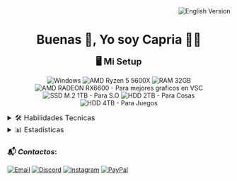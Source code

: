 <div align="end"><a href="README.en.md" style="text-decoration:none;"><img src="https://img.shields.io/badge/English_Version-009?style=for-the-badge&logo=googletranslate&logoColor=2af1f1" alt="English Version"></a></div>

<h1 align='center'>Buenas 👋, Yo soy Capria 👨‍💻</h1>

<div align='center'>
<span style='font-size:15pt;font-weight:bold;'>🖥️ Mi Setup</span>

![Windows](https://img.shields.io/badge/Windows-0078D6?style=for-the-badge&logo=windows&logoColor=white)
![AMD Ryzen 5 5600X](https://img.shields.io/badge/AMD-Ryzen_5_5600X-ededed?style=for-the-badge&logo=amd&logoColor=white&labelColor=ED1C24)
![RAM 32GB](https://img.shields.io/badge/RAM-32GB-ededed?style=for-the-badge&logo=kingstontechnology&logoColor=white&labelColor=000)
![AMD RADEON RX6600 - Para mejores graficos en VSC](https://img.shields.io/badge/RADEON-MSI_Mecha_2x_RX6600-ededed?style=for-the-badge&logo=msi&logoColor=white&labelColor=ED1C24)
![SSD M.2 1TB - Para S.O](https://img.shields.io/badge/SSD_M.2-1TB-ededed?style=for-the-badge&logo=kingstontechnology&logoColor=white&labelColor=000)
![HDD 2TB - Para Cosas](https://img.shields.io/badge/HDD-2TB-ededed?style=for-the-badge&logo=seagate&logoColor=white&labelColor=6EBE49)
![HDD 4TB - Para Juegos](https://img.shields.io/badge/HDD-4TB-ededed?style=for-the-badge&logo=seagate&logoColor=white&labelColor=6EBE49)
</div>

<details>
    <summary style="font-size:12pt;">🛠️ Habilidades Tecnicas</summary>

<h3><span style="font-style: italic;">Lenguajes y Tecnologías</span>:</h3>

***Lenguajes de marcado*:**
![HTML5](https://img.shields.io/badge/HTML5-E34F26?style=for-the-badge&logo=html5&logoColor=white)
![CSS3](https://img.shields.io/badge/CSS3-1572B6?style=for-the-badge&logo=css3&logoColor=white)
![SASS](https://img.shields.io/badge/Sass-CC6699?style=for-the-badge&logo=sass&logoColor=white)

***Lenguajes de programación*:**
![JavaScript](https://img.shields.io/badge/JavaScript-F7DF1E?style=for-the-badge&logo=javascript&logoColor=black)
![TypeScript](https://img.shields.io/badge/TypeScript-007ACC?style=for-the-badge&logo=typescript&logoColor=white)
![Java](https://img.shields.io/badge/Java-ED8B00?style=for-the-badge&logo=openjdk&logoColor=white)
![Python](https://img.shields.io/badge/Python-Básico-ededed?style=for-the-badge&logo=python&logoColor=white&labelColor=3776AB)
![PHP](https://img.shields.io/badge/PHP-Básico-ededed?style=for-the-badge&logo=php&logoColor=white&labelColor=777BB4)

***Frameworks y Librerías*:**
![React](https://img.shields.io/badge/React-61DAFB?style=for-the-badge&logo=react&logoColor=black)

***Entornos de ejecución y plataformas*:**
![Node.js](https://img.shields.io/badge/Node.js-43853D?style=for-the-badge&logo=node.js&logoColor=white)

***Lenguajes de datos y documentación*:**
![YAML](https://img.shields.io/badge/YAML-000000?style=for-the-badge&logo=yaml&logoColor=white)
![JSON](https://img.shields.io/badge/JSON-5E5C5C?style=for-the-badge&logo=json&logoColor=white)
![Markdown](https://img.shields.io/badge/Markdown-000000?style=for-the-badge&logo=markdown&logoColor=white)  

---

<h3><span style="font-style: italic;">Herramientas y Programas</span>:</h3>

***IDE´s*:**
![VSCode](https://img.shields.io/badge/VSCode-0078D4?style=for-the-badge&logo=visual%20studio%20code&logoColor=white)
![Visual Studio](https://img.shields.io/badge/Visual_Studio-5C2D91?style=for-the-badge&logo=visualstudio&logoColor=white)
![Eclipse](https://img.shields.io/badge/Eclipse-2C2255?style=for-the-badge&logo=eclipseide&logoColor=white)

***Motores de Base de Datos*:**
![MySQL](https://img.shields.io/badge/MySQL-4479A1?style=for-the-badge&logo=mysql&logoColor=white)

***Servicios en la Nube*:**
![Firebase](https://img.shields.io/badge/Firebase-DD2C00?style=for-the-badge&logo=firebase&logoColor=white)
![Koyeb](https://img.shields.io/badge/Koyeb-121212?style=for-the-badge&logo=koyeb&logoColor=white)

***Diseños*:**
![Canva](https://img.shields.io/badge/Canva-%2300C4CC.svg?&style=for-the-badge&logo=Canva&logoColor=white)
![Figma](https://img.shields.io/badge/Figma-Básico-444?style=for-the-badge&logo=figma&logoColor=white&labelColor=F24E1E)

***Docs*:**
![GoogleDocs](https://img.shields.io/badge/Google%20Docs-4285F4?style=for-the-badge&logo=google-docs&logoColor=white)

***Navegadores*:**
![Opera GX](https://img.shields.io/badge/Opera_GX-EE2950?style=for-the-badge&logo=OperaGX&logoColor=white)
![Opera](https://img.shields.io/badge/Opera-FF1B2D?style=for-the-badge&logo=Opera&logoColor=white)
![Brave](https://img.shields.io/badge/Brave-FB542B?style=for-the-badge&logo=Brave&logoColor=white)
![Firefox](https://img.shields.io/badge/Firefox-FF7139?style=for-the-badge&logo=Firefox-Browser&logoColor=white)
![Chrome](https://img.shields.io/badge/Google_Chrome-4285F4?style=for-the-badge&logo=Google-chrome&logoColor=white)
![Edge](https://img.shields.io/badge/Microsoft_Edge-0078D7?style=for-the-badge&logo=Microsoft-edge&logoColor=white)

</details>


<details>
    <summary style="font-size:12pt;">📊 Estadísticas</summary>

<div align="center">
<img src="https://github-readme-stats.vercel.app/api/top-langs/?username=capriafranco&bg_color=gradiente,004,004,009&title_color=5959ff&hide_title=true&text_color=2af1f1&langs_count=100&hide_border=true&card_width=500&cache_seconds=3600" alt="Top Langs">
<br>
<img src="https://github-readme-stats.vercel.app/api?username=capriafranco&bg_color=gradiente,009,004,004&title_color=5959ff&hide_title=true&text_color=2af1f1&show_icons=true&icon_color=fff&hide_border=true&count_private=true&include_all_commits=true&locale=es&line_height=20&card_width=500&cache_seconds=3600&show_total_contributions=true" alt="GitHub Stats">
<br>
<img src="https://github-readme-stats.vercel.app/api/wakatime?username=capriafranco&bg_color=gradiente,004,009,004&text_color=2af1f1&title_color=5959ff&hide_border=true&locale=es&line_height=20&langs_count=100&card_width=500&cache_seconds=3600&custom_title=Tiempo%20de%20escritura,%20desde%2002-02-2025%20⏱%EF%B8%8F" alt="WakaTime Stats">
</div>
</details>

<h3>📬 <span style="font-style: italic;">Contactos</span>:</h3>

[![Email](https://img.shields.io/badge/Email-capriadeveloper@gmail.com-ededed?style=for-the-badge&logo=gmail&logoColor=white&labelColor=EA4335)](mailto:capriadeveloper@gmail.com)
[![Discord](https://img.shields.io/badge/Discord-francholol-ededed?style=for-the-badge&logo=discord&logoColor=white&labelColor=5865F2)](https://discord.com/users/francholol)
[![Instagram](https://img.shields.io/badge/Instagram-capria__franco-ededed?style=for-the-badge&logo=instagram&logoColor=white&labelColor=FF0069)](https://instagram.com/capria_franco)
[![PayPal](https://img.shields.io/badge/PayPal-003087?style=for-the-badge&logo=paypal&logoColor=white)](https://www.paypal.me/yusfix)
